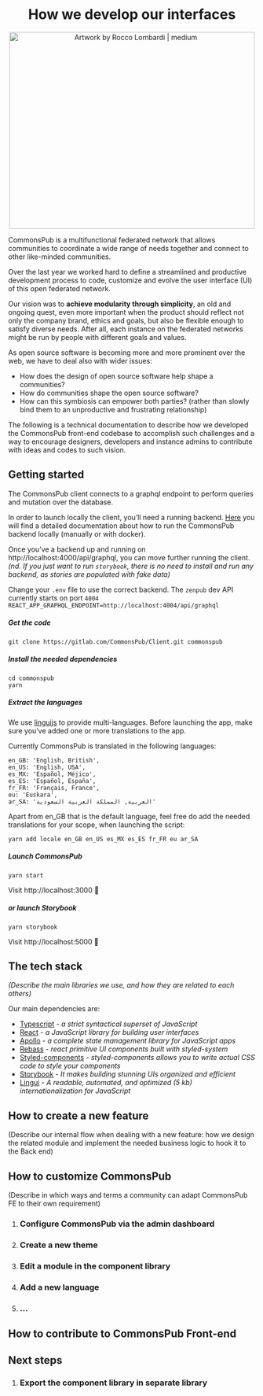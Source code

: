 <div style="
    text-align: center;
">

# How we develop our interfaces

</div>

<div style="
    text-align: center;
">
<img src="https://user-content.gitlab-static.net/ad5bff60561e4253b2793ab58506a4870fd9ff4e/68747470733a2f2f7777772e74656b6567616c6c6572792e636f6d2f73746f72652f696d6167652f7468756d626e61696c732f31382f63382f526f63636f5f4c6f6d62617264695f315f6a70672d3130313530342d3230343878313532342e6a7067" alt="Artwork by Rocco Lombardi | medium" data-canonical-src="https://www.tekegallery.com/store/image/thumbnails/18/c8/Rocco_Lombardi_1_jpg-101504-2048x1524.jpg" class="js-lazy-loaded qa-js-lazy-loaded" width="500" height="400">
</div>

CommonsPub is a multifunctional federated network that allows communities to coordinate a wide range of needs together and connect to other like-minded communities. 

Over the last year we worked hard to define a streamlined and productive development process to code, customize and evolve the user interface (UI) of this open federated network.

Our vision was to **achieve modularity through simplicity**, an old and ongoing quest, even more important when the product should reflect not only the company brand, ethics and goals, but also be flexible enough to satisfy diverse needs. After all, each instance on the federated networks might be run by people with different goals and values.
 
As open source software is becoming more and more prominent over the web, we have to deal also with wider issues: 

- How does the design of open source software help shape a communities? 
- How do communities shape the open source software?
- How can this symbiosis can empower both parties? (rather than slowly bind them to an unproductive and frustrating relationship)


The following is a technical documentation to describe how we developed the CommonsPub front-end codebase to accomplish such challenges and a way to encourage designers, developers and instance admins to contribute with ideas and codes to such vision.

## Getting started

The CommonsPub client connects to a graphql endpoint to perform queries and mutation over the database. 

In order to launch locally the client, you’ll need a running backend. [Here](https://gitlab.com/commonspub/Server/-/blob/develop/HACKING.md) you will find a detailed documentation about how to run the CommonsPub backend locally (manually or with docker).

Once you’ve a backend up and running on http://localhost:4000/api/graphql, you can move further running the client.
*(nd. If you just want to run `storybook`, there is no need to install and run any backend, as stories are populated with fake data)*

Change your `.env` file to use the correct backend. The `zenpub` dev API currently starts on port `4004`
`REACT_APP_GRAPHQL_ENDPOINT=http://localhost:4004/api/graphql`

##### Get the code
`git clone https://gitlab.com/CommonsPub/Client.git commonspub`

##### Install the needed dependencies
```
cd commonspub
yarn
```

##### Extract the languages
We use [linguijs](https://lingui.js.org/index.html) to provide multi-languages. Before launching the app, make sure you’ve added one or more translations to the app.

Currently CommonsPub is translated in the following languages: 

	en_GB: 'English, British',
    en_US: 'English, USA',
    es_MX: 'Español, Méjico',
    es_ES: 'Español, España',
    fr_FR: 'Français, France',
    eu: 'Euskara',
    ar_SA: 'العربية, المملكة العربية السعودية'
    

Apart from en_GB that is the default language, feel free do add the needed translations for your scope, when launching the script:
 
```
yarn add locale en_GB en_US es_MX es_ES fr_FR eu ar_SA
```


##### Launch CommonsPub
`yarn start`

Visit http://localhost:3000 🌱

##### or launch Storybook
`yarn storybook`

Visit http://localhost:5000 🍄

## The tech stack
*(Describe the main libraries we use, and how they are related to each others)*

Our main dependencies are:
- [Typescript](https://www.typescriptlang.org/) - *a strict syntactical superset of JavaScript*
- [React](https://reactjs.org/) - *a JavaScript library for building user interfaces*
- [Apollo](https://www.apollographql.com/docs/react/) - *a complete state management library for JavaScript apps*    
- [Rebass](https://rebassjs.org/) - *react primitive UI components built with styled-system* 
- [Styled-components](https://styled-components.com/) - *styled-components allows you to write actual CSS code to style your components*
- [Storybook](https://storybook.js.org/) - *It makes building stunning UIs organized and efficient*
- [Lingui](https://lingui.js.org/index.html) - *A readable, automated, and optimized (5 kb) internationalization for JavaScript*

## How to create a new feature 
(Describe our internal flow when dealing with a new feature: how we design the related module and implement the needed business logic to hook it to the Back end)


## How to customize CommonsPub
(Describe in which ways and terms a community can adapt CommonsPub FE to their own requirement)

1. ### Configure CommonsPub via the admin dashboard
2. ### Create a new theme
3. ### Edit a module in the component library
4. ### Add a new language
5. ### ...


## How to contribute to CommonsPub Front-end


## Next steps

1. ### Export the component library in separate library
